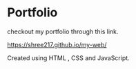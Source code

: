 # Portfolio

checkout my portfolio through this link.

https://shree217.github.io/my-web/

Created using HTML , CSS and JavaScript. 

